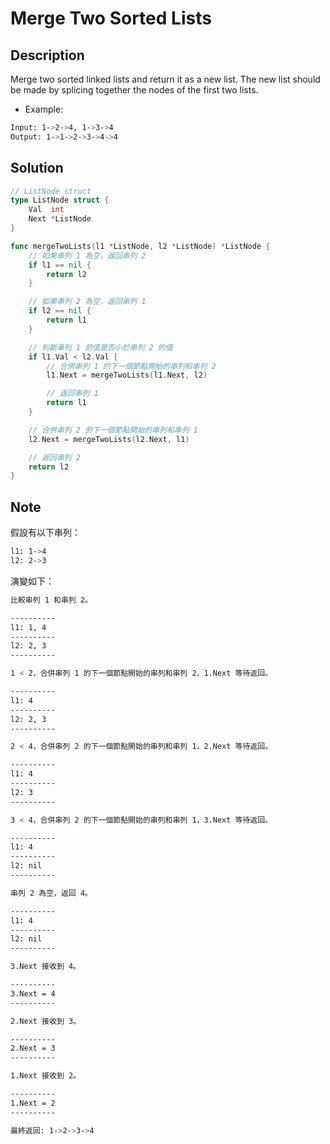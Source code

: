 # Merge Two Sorted Lists

## Description

Merge two sorted linked lists and return it as a new list. The new list should be made by splicing together the nodes of the first two lists.

- Example:

```BASH
Input: 1->2->4, 1->3->4
Output: 1->1->2->3->4->4
```

## Solution

```GO
// ListNode struct
type ListNode struct {
	Val  int
	Next *ListNode
}

func mergeTwoLists(l1 *ListNode, l2 *ListNode) *ListNode {
	// 如果串列 1 為空，返回串列 2
	if l1 == nil {
		return l2
	}

	// 如果串列 2 為空，返回串列 1
	if l2 == nil {
		return l1
	}

	// 判斷串列 1 的值是否小於串列 2 的值
	if l1.Val < l2.Val {
		// 合併串列 1 的下一個節點開始的串列和串列 2
		l1.Next = mergeTwoLists(l1.Next, l2)

		// 返回串列 1
		return l1
	}

	// 合併串列 2 的下一個節點開始的串列和串列 1
	l2.Next = mergeTwoLists(l2.Next, l1)

	// 返回串列 2
	return l2
}
```

## Note

假設有以下串列：

```BASH
l1: 1->4
l2: 2->3
```

演變如下：

```BASH
比較串列 1 和串列 2。

----------
l1: 1, 4
----------
l2: 2, 3
----------

1 < 2，合併串列 1 的下一個節點開始的串列和串列 2，1.Next 等待返回。

----------
l1: 4
----------
l2: 2, 3
----------

2 < 4，合併串列 2 的下一個節點開始的串列和串列 1，2.Next 等待返回。

----------
l1: 4
----------
l2: 3
----------

3 < 4，合併串列 2 的下一個節點開始的串列和串列 1，3.Next 等待返回。

----------
l1: 4
----------
l2: nil
----------

串列 2 為空，返回 4。

----------
l1: 4
----------
l2: nil
----------

3.Next 接收到 4。

----------
3.Next = 4
----------

2.Next 接收到 3。

----------
2.Next = 3
----------

1.Next 接收到 2。

----------
1.Next = 2
----------

最終返回: 1->2->3->4
```
